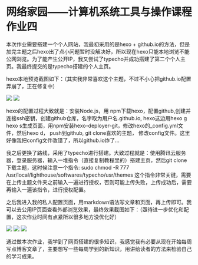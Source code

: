 # 网络家园——计算机系统工具与操作课程作业四

本次作业需要搭建一个个人网站，我最初采用的是hexo + github.io的方法，但是加完主题之后hexo出了点小问题暂时没解决好，所以现在hexo只能本地浏览不能公网浏览。为了能产生公开IP，我又尝试了typecho并成功搭建了第二个个人主页。我最终提交的是typecho搭建的个人主页。

hexo本地预览截图如下：（其实我非常喜欢这个主题，不过不小心把github.io配置弄崩了，正在修复中）

![](https://notes.sjtu.edu.cn/uploads/upload_62612ce9e0451a80b481c23c600d192c.png)
![](https://notes.sjtu.edu.cn/uploads/upload_c61c8d6b5d508fd87a5d6d22bf03dc2b.png)


hexo的配置过程大致就是：安装Node.js，用 npm下载hexo，配置github,创建并连接ssh密钥，创建github仓库，名字取为用户名.github.io, hexo这边用hexo g hexo s生成页面，用npm安装hexo-deployer-git，修改hexo的_config.yml文件，然后hexo d， push到github, git clone喜欢的主题， 修改config文件。这里好像我把config文件改错了，所以github.io炸了...

我之后更换了路线，采用了typecho进行搭建。大致过程就是：使用腾讯云服务器，登录服务器，输入一堆指令（直接复制教程里的）搭建主页，然后git clone下载主题，这时候注意一个指令: sudo chmod -R 777 /usr/local/lighthouse/softwares/typecho/usr/themes
这个指令非常关键，需要在上传主题文件夹之前输入一遍进行授权，否则可能上传失败，上传成功后，需要再输入一遍该指令，进行授权配置。

之后我进入我的私人配置页面，用markdown语法写文章和页面，再上传即可。我可以去公用IP页面查看外部浏览效果，最终效果截图如下：（亟待进一步优化和配置，这次作业时间有点紧所以很多地方没优化好）

![](https://notes.sjtu.edu.cn/uploads/upload_4e0e6319d53bbd47d47a8741972a13f3.png)
![](https://notes.sjtu.edu.cn/uploads/upload_ddd6a44be45c72e4e86af1b5b5e03cec.png)
![](https://notes.sjtu.edu.cn/uploads/upload_7631aa7b4dbca9d3c808077bf33e03f1.png)

通过做本次作业，我学到了网页搭建的很多知识，我感觉我有必要从现在开始每周写点博客文章了，主要想写一些每周学到的新知识，用讲给读者的方法来检验自己的学习成果。